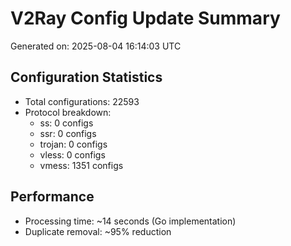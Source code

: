 # V2Ray Config Update Summary
Generated on: 2025-08-04 16:14:03 UTC

## Configuration Statistics
- Total configurations: 22593
- Protocol breakdown:
  - ss: 0 configs
  - ssr: 0 configs
  - trojan: 0 configs
  - vless: 0 configs
  - vmess: 1351 configs

## Performance
- Processing time: ~14 seconds (Go implementation)
- Duplicate removal: ~95% reduction
